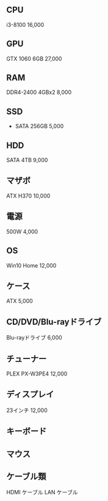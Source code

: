 ## CPU

i3-8100 16,000

## GPU

GTX 1060 6GB 27,000

## RAM

DDR4-2400 4GBx2 8,000

## SSD

- SATA 256GB 5,000

## HDD

SATA 4TB 9,000

## マザボ

ATX H370 10,000

## 電源

500W 4,000

## OS

Win10 Home 12,000

## ケース

ATX 5,000

## CD/DVD/Blu-rayドライブ

Blu-rayドライブ 6,000

## チューナー

PLEX PX-W3PE4 12,000

## ディスプレイ

23インチ 12,000

## キーボード



## マウス


## ケーブル類

HDMI ケーブル
LAN ケーブル